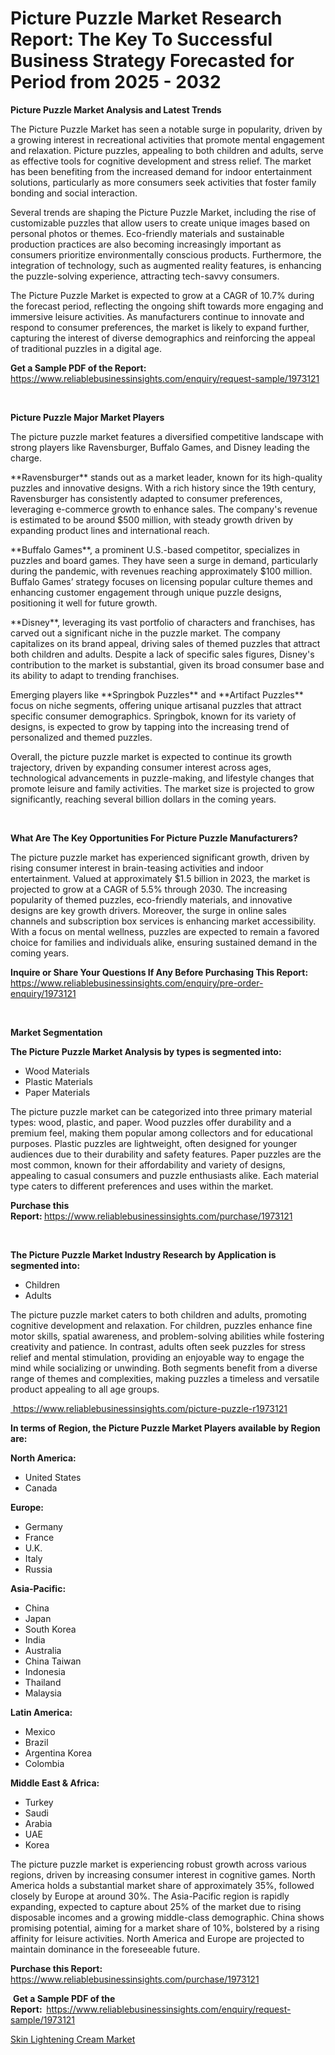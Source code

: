 <p><h1>Picture Puzzle Market Research Report: The Key To Successful Business Strategy Forecasted for Period from 2025 - 2032</h1></p><p><strong>Picture Puzzle Market Analysis and Latest Trends</strong></p>
<p><p>The Picture Puzzle Market has seen a notable surge in popularity, driven by a growing interest in recreational activities that promote mental engagement and relaxation. Picture puzzles, appealing to both children and adults, serve as effective tools for cognitive development and stress relief. The market has been benefiting from the increased demand for indoor entertainment solutions, particularly as more consumers seek activities that foster family bonding and social interaction.</p><p>Several trends are shaping the Picture Puzzle Market, including the rise of customizable puzzles that allow users to create unique images based on personal photos or themes. Eco-friendly materials and sustainable production practices are also becoming increasingly important as consumers prioritize environmentally conscious products. Furthermore, the integration of technology, such as augmented reality features, is enhancing the puzzle-solving experience, attracting tech-savvy consumers.</p><p>The Picture Puzzle Market is expected to grow at a CAGR of 10.7% during the forecast period, reflecting the ongoing shift towards more engaging and immersive leisure activities. As manufacturers continue to innovate and respond to consumer preferences, the market is likely to expand further, capturing the interest of diverse demographics and reinforcing the appeal of traditional puzzles in a digital age.</p></p>
<p><strong>Get a Sample PDF of the Report:&nbsp;</strong> <a href="https://www.reliablebusinessinsights.com/enquiry/request-sample/1973121?utm_campaign=2335&utm_medium=2&utm_source=Github&utm_content=ia&utm_term=05042025&utm_id=picture-puzzle">https://www.reliablebusinessinsights.com/enquiry/request-sample/1973121</a></p>
<p>&nbsp;</p>
<p><strong>Picture Puzzle Major Market Players</strong></p>
<p><p>The picture puzzle market features a diversified competitive landscape with strong players like Ravensburger, Buffalo Games, and Disney leading the charge. </p><p>**Ravensburger** stands out as a market leader, known for its high-quality puzzles and innovative designs. With a rich history since the 19th century, Ravensburger has consistently adapted to consumer preferences, leveraging e-commerce growth to enhance sales. The company's revenue is estimated to be around $500 million, with steady growth driven by expanding product lines and international reach.</p><p>**Buffalo Games**, a prominent U.S.-based competitor, specializes in puzzles and board games. They have seen a surge in demand, particularly during the pandemic, with revenues reaching approximately $100 million. Buffalo Games’ strategy focuses on licensing popular culture themes and enhancing customer engagement through unique puzzle designs, positioning it well for future growth.</p><p>**Disney**, leveraging its vast portfolio of characters and franchises, has carved out a significant niche in the puzzle market. The company capitalizes on its brand appeal, driving sales of themed puzzles that attract both children and adults. Despite a lack of specific sales figures, Disney's contribution to the market is substantial, given its broad consumer base and its ability to adapt to trending franchises.</p><p>Emerging players like **Springbok Puzzles** and **Artifact Puzzles** focus on niche segments, offering unique artisanal puzzles that attract specific consumer demographics. Springbok, known for its variety of designs, is expected to grow by tapping into the increasing trend of personalized and themed puzzles.</p><p>Overall, the picture puzzle market is expected to continue its growth trajectory, driven by expanding consumer interest across ages, technological advancements in puzzle-making, and lifestyle changes that promote leisure and family activities. The market size is projected to grow significantly, reaching several billion dollars in the coming years.</p></p>
<p>&nbsp;</p>
<p><strong>What Are The Key Opportunities For Picture Puzzle Manufacturers?</strong></p>
<p><p>The picture puzzle market has experienced significant growth, driven by rising consumer interest in brain-teasing activities and indoor entertainment. Valued at approximately $1.5 billion in 2023, the market is projected to grow at a CAGR of 5.5% through 2030. The increasing popularity of themed puzzles, eco-friendly materials, and innovative designs are key growth drivers. Moreover, the surge in online sales channels and subscription box services is enhancing market accessibility. With a focus on mental wellness, puzzles are expected to remain a favored choice for families and individuals alike, ensuring sustained demand in the coming years.</p></p>
<p><strong>Inquire or Share Your Questions If Any Before Purchasing This Report:</strong> <a href="https://www.reliablebusinessinsights.com/enquiry/pre-order-enquiry/1973121?utm_campaign=2335&utm_medium=2&utm_source=Github&utm_content=ia&utm_term=05042025&utm_id=picture-puzzle">https://www.reliablebusinessinsights.com/enquiry/pre-order-enquiry/1973121</a></p>
<p>&nbsp;</p>
<p><strong>Market Segmentation</strong></p>
<p><strong>The Picture Puzzle Market Analysis by types is segmented into:</strong></p>
<p><ul><li>Wood Materials</li><li>Plastic Materials</li><li>Paper Materials</li></ul></p>
<p><p>The picture puzzle market can be categorized into three primary material types: wood, plastic, and paper. Wood puzzles offer durability and a premium feel, making them popular among collectors and for educational purposes. Plastic puzzles are lightweight, often designed for younger audiences due to their durability and safety features. Paper puzzles are the most common, known for their affordability and variety of designs, appealing to casual consumers and puzzle enthusiasts alike. Each material type caters to different preferences and uses within the market.</p></p>
<p><strong>Purchase this Report:&nbsp;</strong><a href="https://www.reliablebusinessinsights.com/purchase/1973121?utm_campaign=2335&utm_medium=2&utm_source=Github&utm_content=ia&utm_term=05042025&utm_id=picture-puzzle">https://www.reliablebusinessinsights.com/purchase/1973121</a></p>
<p>&nbsp;</p>
<p><strong>The Picture Puzzle Market Industry Research by Application is segmented into:</strong></p>
<p><ul><li>Children</li><li>Adults</li></ul></p>
<p><p>The picture puzzle market caters to both children and adults, promoting cognitive development and relaxation. For children, puzzles enhance fine motor skills, spatial awareness, and problem-solving abilities while fostering creativity and patience. In contrast, adults often seek puzzles for stress relief and mental stimulation, providing an enjoyable way to engage the mind while socializing or unwinding. Both segments benefit from a diverse range of themes and complexities, making puzzles a timeless and versatile product appealing to all age groups.</p></p>
<p><a href="https://www.reliablebusinessinsights.com/picture-puzzle-r1973121?utm_campaign=2335&utm_medium=2&utm_source=Github&utm_content=ia&utm_term=05042025&utm_id=picture-puzzle">&nbsp;https://www.reliablebusinessinsights.com/picture-puzzle-r1973121</a></p>
<p><strong>In terms of Region, the Picture Puzzle Market Players available by Region are:</strong></p>
<p>
    <p> <strong> North America: </strong>
        <ul>
            <li>United States</li>
            <li>Canada</li>
        </ul>
        </p> 
    <p> <strong> Europe: </strong>
        <ul>
            <li>Germany</li>
            <li>France</li>
            <li>U.K.</li>
            <li>Italy</li>
            <li>Russia</li>
        </ul>
        </p> 
    <p> <strong> Asia-Pacific: </strong>
        <ul>
            <li>China</li>
            <li>Japan</li>
            <li>South Korea</li>
            <li>India</li>
            <li>Australia</li>
            <li>China Taiwan</li>
            <li>Indonesia</li>
            <li>Thailand</li>
            <li>Malaysia</li>
        </ul>
        </p> 
    <p> <strong> Latin America: </strong>
        <ul>
            <li>Mexico</li>
            <li>Brazil</li>
            <li>Argentina Korea</li>
            <li>Colombia</li>
        </ul>
        </p> 
    <p> <strong> Middle East & Africa: </strong>
        <ul>
            <li>Turkey</li>
            <li>Saudi</li>
            <li>Arabia</li>
            <li>UAE</li>
            <li>Korea</li>
        </ul>
    </p>
    </p>
<p><p>The picture puzzle market is experiencing robust growth across various regions, driven by increasing consumer interest in cognitive games. North America holds a substantial market share of approximately 35%, followed closely by Europe at around 30%. The Asia-Pacific region is rapidly expanding, expected to capture about 25% of the market due to rising disposable incomes and a growing middle-class demographic. China shows promising potential, aiming for a market share of 10%, bolstered by a rising affinity for leisure activities. North America and Europe are projected to maintain dominance in the foreseeable future.</p></p>
<p><strong>Purchase this Report: </strong><a href="https://www.reliablebusinessinsights.com/purchase/1973121?utm_campaign=2335&utm_medium=2&utm_source=Github&utm_content=ia&utm_term=05042025&utm_id=picture-puzzle">https://www.reliablebusinessinsights.com/purchase/1973121</a></p>
<p>&nbsp;<strong>Get a Sample PDF of the Report:&nbsp;&nbsp;</strong><a href="https://www.reliablebusinessinsights.com/enquiry/request-sample/1973121?utm_campaign=2335&utm_medium=2&utm_source=Github&utm_content=ia&utm_term=05042025&utm_id=picture-puzzle">https://www.reliablebusinessinsights.com/enquiry/request-sample/1973121</a></p>
<p><strong></strong></p>
<p><p><a href="https://github.com/norbeludie83/Market-Research-Report-List-1/blob/main/skin-lightening-cream-market.md?utm_campaign=2335&utm_medium=2&utm_source=Github&utm_content=ia&utm_term=05042025&utm_id=picture-puzzle">Skin Lightening Cream Market</a></p></p>
